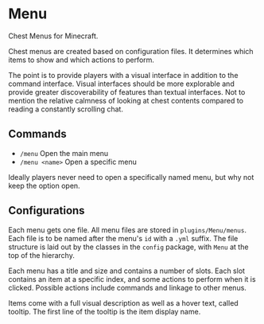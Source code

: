 # Menu

Chest Menus for Minecraft.

Chest menus are created based on configuration files. It determines
which items to show and which actions to perform.

The point is to provide players with a visual interface in addition to
the command interface. Visual interfaces should be more explorable and
provide greater discoverability of features than textual
interfaces. Not to mention the relative calmness of looking at chest
contents compared to reading a constantly scrolling chat.

## Commands

- `/menu` Open the main menu
- `/menu <name>` Open a specific menu

Ideally players never need to open a specifically named menu, but why
not keep the option open.

## Configurations

Each menu gets one file. All menu files are stored in
`plugins/Menu/menus`. Each file is to be named after the menu's `id`
with a `.yml` suffix. The file structure is laid out by the classes in
the `config` package, with `Menu` at the top of the hierarchy.

Each menu has a title and size and contains a number of slots. Each
slot contains an item at a specific index, and some actions to perform
when it is clicked. Possible actions include commands and linkage to
other menus.

Items come with a full visual description as well as a hover text,
called tooltip. The first line of the tooltip is the item display
name.
